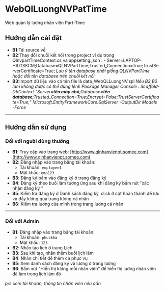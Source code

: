 # WebQlLuongNVPatTime
Web quản lý lương nhân viên Part-Time 


## Hướng dẫn cài đặt 

- **B1**:Tải source về
- **B2**:Thay đổi chuỗi kết nối trong project ví dụ trong QlnvpartTimeContext.cs và appsetting.json :
        - Server=LAPTOP-HILGSKCM;Database=QLNVPartTime;Trusted_Connection=True;TrustServerCertificate=True;
                  *Lưu ý tên database phải giống QLNVPartTime hoặc đổi tên database trên chuỗi kết nối*
- **B3**:Import dữ liệu vào có tên file là data_WebQLLuongNV.spl
*Nếu B2,B3 làm không được có thể dùng lệnh Package Manager Console :
                Scaffold-DbContext "Server=__tên máy chủ__;Database=__tên database__;Trusted_Connection=True;Encrypt=False;TrustServerCertificate=True;"                                                 Microsoft.EntityFrameworkCore.SqlServer -OutputDir Models -Force*
---

## Hướng dẫn sử dụng 

### Đối với người dùng thường

- **B1**: Truy cập vào trang web: [http://www.qlnhanvienpt.somee.com](http://www.qlnhanvienpt.somee.com)
- **B2**: Đăng nhập vào trang bằng tài khoản:
  - Tài khoản: `employee1`
  - Mật khẩu: `emp123`
- **B3**: Đăng ký bấm vào đăng ký ở trang đăng ký 
- **B4**: Đăng ký theo buổi làm tương ứng sau khi đăng ký bấm nút "xác nhận đăng ký "
- **B5**: Kiểm tra đăng ký ở Danh sách đăng ký, click ở cột hoàn thành để lưu và đẩy lương qua trang lương cá nhân 
- **B6**: Kiểm tra lương của mình trong trang lương cá nhân 

---

### Đối với Admin 

- **B1**: Đăng nhập vào trang bằng tài khoản:
  - Tài khoản: `phuckha`
  - Mật khẩu: `123`
- **B2**: Nhấn tạo lịch ở trang Lịch 
- **B3**: Sau khi tạo, nhân thêm buổi lịch làm 
- **B4**: Nhấn chi tiết để thêm ca phục vụ 
- **B5**: Xem danh sách đăng ký và lương ở trang lương 
- **B6**: Bấm nút "Hiển thị lương mỗi nhân viên" để hiển thị lương nhân viên đã làm trong lịch làm đó 

*p/s xem tài khoản, thông tin nhân viên nếu cần*
